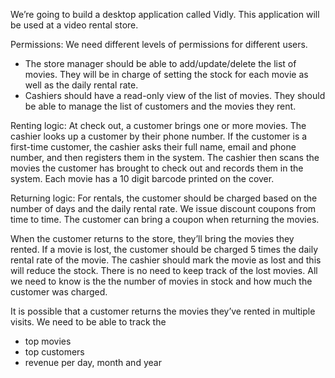We’re going to build a desktop application called Vidly. This application will be used at a video rental store. 

Permissions: 
We need different levels of permissions for different users.
  - The store manager should be able to add/update/delete the list of movies. They will be in charge of setting the stock for each movie as well as the daily rental rate.
  - Cashiers should have a read-only view of the list of movies. They should be able to manage the list of customers and the movies they rent.

Renting logic:
At check out, a customer brings one or more movies. The cashier looks up a customer by their phone number. If the customer is a first-time customer, the cashier asks their full
name, email and phone number, and then registers them in the system. The cashier then scans the movies the customer has brought to check out and records them in the system.
Each movie has a 10 digit barcode printed on the cover. 

Returning logic: 
For rentals, the customer should be charged based on the number of days and the daily rental rate.
We issue discount coupons from time to time. The customer can bring a coupon when returning the movies.

When the customer returns to the store, they’ll bring the movies they rented. If a movie is lost, the customer should be charged 5 times the daily rental rate of the movie. The
cashier should mark the movie as lost and this will reduce the stock. There is no need to keep track of the lost movies. All we need to know is the the number of movies in stock
and how much the customer was charged.


It is possible that a customer returns the movies they’ve rented in multiple visits.
We need to be able to track the
- top movies
- top customers
- revenue per day, month and year
